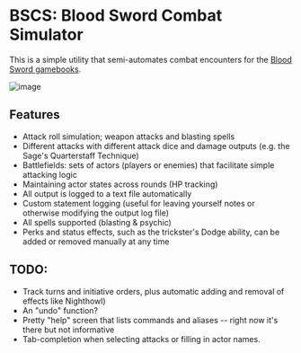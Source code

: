# BSCS: Blood Sword Combat Simulator
This is a simple utility that semi-automates combat encounters for the [Blood Sword gamebooks](https://en.wikipedia.org/wiki/Blood_Sword_(gamebook_series)).


![image](https://user-images.githubusercontent.com/17273782/124195687-d828df80-dac2-11eb-96cd-8235d25cd2d3.png)


## Features
* Attack roll simulation; weapon attacks and blasting spells
* Different attacks with different attack dice and damage outputs (e.g. the Sage's Quarterstaff Technique)
* Battlefields: sets of actors (players or enemies) that facilitate simple attacking logic
* Maintaining actor states across rounds (HP tracking)
* All output is logged to a text file automatically
* Custom statement logging (useful for leaving yourself notes or otherwise modifying the output log file)
* All spells supported (blasting & psychic)
* Perks and status effects, such as the trickster's Dodge ability, can be added or removed manually at any time


## TODO:
* Track turns and initiative orders, plus automatic adding and removal of effects like Nighthowl)
* An "undo" function?
* Pretty "help" screen that lists commands and aliases -- right now it's there but not informative
* Tab-completion when selecting attacks or filling in actor names.